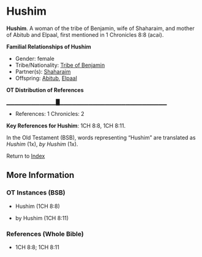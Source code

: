 # Hushim
**Hushim**. 
A woman of the tribe of Benjamin, wife of Shaharaim, and mother of Abitub and Elpaal, first mentioned in 1 Chronicles 8:8 (acai). 




**Familial Relationships of Hushim**


* Gender: female
* Tribe/Nationality: [Tribe of Benjamin](../../../groups/md/acai/Benjamin.md)
* Partner(s): [Shaharaim](Shaharaim.md)
* Offspring: [Abitub](Abitub.md), [Elpaal](Elpaal.md)


**OT Distribution of References**

▁▁▁▁▁▁▁▁▁▁▁▁█▁▁▁▁▁▁▁▁▁▁▁▁▁▁▁▁▁▁▁▁▁▁▁▁▁▁
* References: 1 Chronicles: 2



**Key References for Hushim**: 
1CH 8:8, 1CH 8:11. 


In the Old Testament (BSB), words representing “Hushim” are translated as 
*Hushim* (1x), *by Hushim* (1x). 




Return to [Index](00-Index.md)

## More Information

### OT Instances (BSB)

* Hushim (1CH 8:8)

* by Hushim (1CH 8:11)



### References (Whole Bible)

* 1CH 8:8; 1CH 8:11



